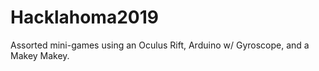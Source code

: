 # Hacklahoma2019
Assorted mini-games using an Oculus Rift, Arduino w/ Gyroscope, and a Makey Makey.
